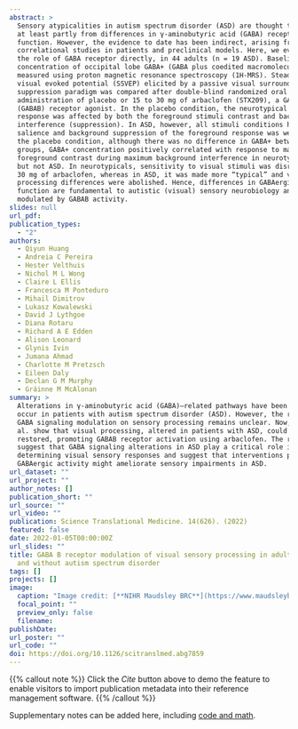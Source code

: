 ```yaml
---
abstract: >
  Sensory atypicalities in autism spectrum disorder (ASD) are thought to arise
  at least partly from differences in γ-aminobutyric acid (GABA) receptor
  function. However, the evidence to date has been indirect, arising from
  correlational studies in patients and preclinical models. Here, we evaluated
  the role of GABA receptor directly, in 44 adults (n = 19 ASD). Baseline
  concentration of occipital lobe GABA+ (GABA plus coedited macromolecules) was
  measured using proton magnetic resonance spectroscopy (1H-MRS). Steady-state
  visual evoked potential (SSVEP) elicited by a passive visual surround
  suppression paradigm was compared after double-blind randomized oral
  administration of placebo or 15 to 30 mg of arbaclofen (STX209), a GABA type B
  (GABAB) receptor agonist. In the placebo condition, the neurotypical SSVEP
  response was affected by both the foreground stimuli contrast and background
  interference (suppression). In ASD, however, all stimuli conditions had equal
  salience and background suppression of the foreground response was weaker. In
  the placebo condition, although there was no difference in GABA+ between
  groups, GABA+ concentration positively correlated with response to maximum
  foreground contrast during maximum background interference in neurotypicals,
  but not ASD. In neurotypicals, sensitivity to visual stimuli was disrupted by
  30 mg of arbaclofen, whereas in ASD, it was made more “typical” and visual
  processing differences were abolished. Hence, differences in GABAergic
  function are fundamental to autistic (visual) sensory neurobiology and are
  modulated by GABAB activity.
slides: null
url_pdf: 
publication_types:
  - "2"
authors:
  - Qiyun Huang
  - Andreia C Pereira
  - Hester Velthuis
  - Nichol M L Wong
  - Claire L Ellis
  - Francesca M Ponteduro
  - Mihail Dimitrov
  - Lukasz Kowalewski
  - David J Lythgoe
  - Diana Rotaru
  - Richard A E Edden
  - Alison Leonard
  - Glynis Ivin
  - Jumana Ahmad
  - Charlotte M Pretzsch
  - Eileen Daly
  - Declan G M Murphy
  - Gráinne M McAlonan
summary: >
  Alterations in γ-aminobutyric acid (GABA)–related pathways have been shown to
  occur in patients with autism spectrum disorder (ASD). However, the role of
  GABA signaling modulation on sensory processing remains unclear. Now, Huang et
  al. show that visual processing, altered in patients with ASD, could be
  restored, promoting GABAB receptor activation using arbaclofen. The results
  suggest that GABA signaling alterations in ASD play a critical role in
  determining visual sensory responses and suggest that interventions promoting
  GABAergic activity might ameliorate sensory impairments in ASD.
url_dataset: ""
url_project: ""
author_notes: []
publication_short: ""
url_source: ""
url_video: ""
publication: Science Translational Medicine. 14(626). (2022)
featured: false
date: 2022-01-05T00:00:00Z
url_slides: ""
title: GABA B receptor modulation of visual sensory processing in adults with
  and without autism spectrum disorder
tags: []
projects: []
image:
  caption: "Image credit: [**NIHR Maudsley BRC**](https://www.maudsleybrc.nihr.ac.uk/media/412363/visual-sensitivity-autism-1.png)"
  focal_point: ""
  preview_only: false
  filename: 
publishDate: 
url_poster: ""
url_code: ""
doi: https://doi.org/10.1126/scitranslmed.abg7859
---
```


{{% callout note %}}
Click the _Cite_ button above to demo the feature to enable visitors to import publication metadata into their reference management software.
{{% /callout %}}

Supplementary notes can be added here, including [code and math](https://wowchemy.com/docs/content/writing-markdown-latex/).
